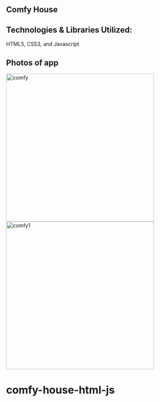 ## Comfy House

## Technologies & Libraries Utilized:

HTML5, CSS3, and Javascript

## Photos of app

<img width="400" alt="comfy" src="https://user-images.githubusercontent.com/19915910/55879488-bc7f4900-5bd9-11e9-8ea1-194573fab424.png">
<img width="400" alt="comfy1" src="https://user-images.githubusercontent.com/19915910/55879489-bc7f4900-5bd9-11e9-8e47-fab9d654577d.png">

# comfy-house-html-js

